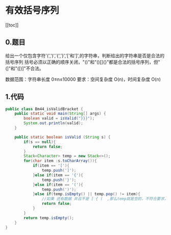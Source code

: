 # 有效括号序列
[[toc]]
## 0.题目

给出一个仅包含字符'(',')','{','}','['和']',的字符串，判断给出的字符串是否是合法的括号序列
括号必须以正确的顺序关闭，"()"和"()[]{}"都是合法的括号序列，但"(]"和"([)]"不合法。

数据范围：字符串长度 0≤n≤10000
要求：空间复杂度 O(n)，时间复杂度 O(n)

## 1.代码
```java
public class Bm44_isValidBracket {
    public static void main(String[] args) {
        boolean valid = isValid("}}}");
        System.out.println(valid);
    }

    public static boolean isValid (String s) {
        if(s == null){
            return false;
        }
        Stack<Character> temp = new Stack<>();
        for(char item :s.toCharArray()){
            if(item == '['){
                temp.push(']');
            }else if(item == '{'){
                temp.push('}');
            }else if(item == '('){
                temp.push(')');
            }else if(temp.isEmpty() || temp.pop() != item){
                //如果 还有数据 并且不是 [ { (  ,那么temp就是空的，不符合要求，或者弹出的元素不等于当前的 也不是
                return false;
            }
        }
        return temp.isEmpty();
    }
}
```
